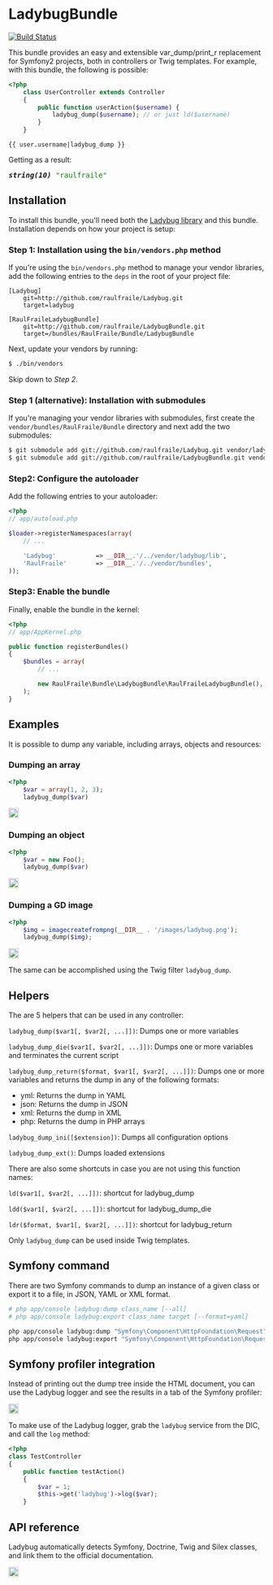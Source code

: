 LadybugBundle
=============

[![Build Status](https://secure.travis-ci.org/raulfraile/LadybugBundle.png)](http://travis-ci.org/raulfraile/LadybugBundle)

This bundle provides an easy and extensible var_dump/print_r replacement for
Symfony2 projects, both in controllers or Twig templates. For example, with this
bundle, the following is possible:

``` php
<?php
    class UserController extends Controller
    {
        public function userAction($username) {
            ladybug_dump($username); // or just ld($username)
        }
    }
```

``` jinja
{{ user.username|ladybug_dump }}
```

Getting as a result:

<pre><strong><em>string(10)</em></strong> <span style="color:#080">"raulfraile"</span></pre>

## Installation

To install this bundle, you'll need both the [Ladybug library](/raulfraile/Ladybug)
and this bundle. Installation depends on how your project is setup:

### Step 1: Installation using the `bin/vendors.php` method

If you're using the `bin/vendors.php` method to manage your vendor libraries,
add the following entries to the `deps` in the root of your project file:

```
[Ladybug]
    git=http://github.com/raulfraile/Ladybug.git
    target=ladybug

[RaulFraileLadybugBundle]
    git=http://github.com/raulfraile/LadybugBundle.git
    target=/bundles/RaulFraile/Bundle/LadybugBundle
```

Next, update your vendors by running:

``` bash
$ ./bin/vendors
```

Skip down to *Step 2*.

### Step 1 (alternative): Installation with submodules

If you're managing your vendor libraries with submodules, first create the
`vendor/bundles/RaulFraile/Bundle` directory and next add the two submodules:

``` bash
$ git submodule add git://github.com/raulfraile/Ladybug.git vendor/ladybug
$ git submodule add git://github.com/raulfraile/LadybugBundle.git vendor/bundles/RaulFraile/Bundle/LadybugBundle
```
### Step2: Configure the autoloader

Add the following entries to your autoloader:

``` php
<?php
// app/autoload.php

$loader->registerNamespaces(array(
    // ...

    'Ladybug'           => __DIR__.'/../vendor/ladybug/lib',
    'RaulFraile'        => __DIR__.'/../vendor/bundles',
));
```

### Step3: Enable the bundle

Finally, enable the bundle in the kernel:

``` php
<?php
// app/AppKernel.php

public function registerBundles()
{
    $bundles = array(
        // ...

        new RaulFraile\Bundle\LadybugBundle\RaulFraileLadybugBundle(),
    );
}
```

## Examples

It is possible to dump any variable, including arrays, objects and resources:
    
### Dumping an array

``` php
<?php
    $var = array(1, 2, 3);
    ladybug_dump($var)
```

<img style="border:1px solid #ccc; padding:1px" src="https://github.com/raulfraile/Ladybug/raw/master/examples/images/array_example.png" />

### Dumping an object

``` php
<?php
    $var = new Foo();
    ladybug_dump($var)
```

<img style="border:1px solid #ccc; padding:1px" src="https://github.com/raulfraile/Ladybug/raw/master/examples/images/object_example.png" />

### Dumping a GD image

``` php
<?php
    $img = imagecreatefrompng(__DIR__ . '/images/ladybug.png');
    ladybug_dump($img);
```
    
<img style="border:1px solid #ccc; padding:1px" src="https://github.com/raulfraile/Ladybug/raw/master/examples/images/gd_example.png" />

The same can be accomplished using the Twig filter `ladybug_dump`.

## Helpers

The are 5 helpers that can be used in any controller:

`ladybug_dump($var1[, $var2[, ...]])`: Dumps one or more variables

`ladybug_dump_die($var1[, $var2[, ...]])`: Dumps one or more variables and 
terminates the current script

`ladybug_dump_return($format, $var1[, $var2[, ...]])`: Dumps one or more variables and
returns the dump in any of the following formats:

* yml: Returns the dump in YAML
* json: Returns the dump in JSON
* xml: Returns the dump in XML
* php: Returns the dump in PHP arrays
        
`ladybug_dump_ini([$extension])`: Dumps all configuration options 
        
`ladybug_dump_ext()`: Dumps loaded extensions
        
There are also some shortcuts in case you are not using this function names:
        
`ld($var1[, $var2[, ...]])`: shortcut for ladybug_dump
        
`ldd($var1[, $var2[, ...]])`: shortcut for ladybug_dump_die
        
`ldr($format, $var1[, $var2[, ...]])`: shortcut for ladybug_return

Only `ladybug_dump` can be used inside Twig templates.
        
## Symfony command

There are two Symfony commands to dump an instance of a given class or export it to
a file, in JSON, YAML or XML format.

``` bash
# php app/console ladybug:dump class_name [--all]
# php app/console ladybug:export class_name target [--format=yaml]

php app/console ladybug:dump "Symfony\Component\HttpFoundation\Request"
php app/console ladybug:export "Symfony\Component\HttpFoundation\Request" export.json --format=json
```

## Symfony profiler integration

Instead of printing out the dump tree inside the HTML document, you can use the Ladybug logger and
see the results in a tab of the Symfony profiler:

<img style="border:1px solid #ccc; padding:1px" src="https://github.com/raulfraile/LadybugBundle/raw/master/Resources/doc/images/symfony_profiler.png" />

To make use of the Ladybug logger, grab the `ladybug` service from the DIC, and call the `log`
method:

``` php
<?php
class TestController
{
    public function testAction()
    {
        $var = 1;
        $this->get('ladybug')->log($var);    
    }
```

## API reference

Ladybug automatically detects Symfony, Doctrine, Twig and Silex classes, and link them to the
official documentation.

<img style="border:1px solid #ccc; padding:1px" src="https://github.com/raulfraile/Ladybug/raw/master/examples/images/apilinks_example.png" />

